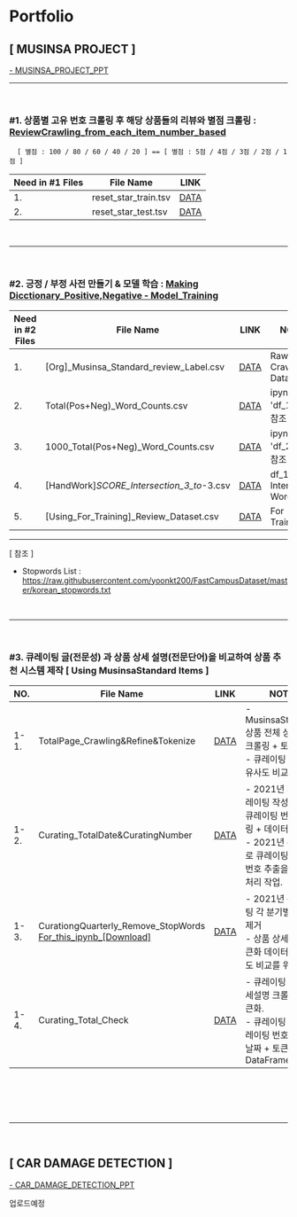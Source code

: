 # Portfolio

## [ MUSINSA PROJECT ] 
[- MUSINSA_PROJECT_PPT](https://github.com/GUUNNIA/Portfolio/blob/main/MUSINSA/MUSINSA_PROJECT_PDF.pdf)

<hr>
<br>

#### <h3>#1. 상품별 고유 번호 크롤링 후 해당 상품들의 리뷰와 별점 크롤링  : [ReviewCrawling_from_each_item_number_based](https://github.com/GUUNNIA/Portfolio/blob/main/MUSINSA/ReviewCrawling_from_each_item_number_based.ipynb)</h3>
      [ 별점 : 100 / 80 / 60 / 40 / 20 ] == [ 별점 : 5점 / 4점 / 3점 / 2점 / 1점 ]
      
| Need in #1 Files| File Name | LINK |
|-----------------|-----------|------|
|1.|reset_star_train.tsv| [DATA](https://github.com/GUUNNIA/Portfolio/blob/main/MUSINSA/Example_Data_File/reset_star_train.tsv) |
|2.|reset_star_test.tsv| [DATA](https://github.com/GUUNNIA/Portfolio/blob/main/MUSINSA/Example_Data_File/reset_star_test.tsv) |

<br>
<hr>
<br>

#### <h3>#2. 긍정 / 부정 사전 만들기 & 모델 학습 : [Making Dicctionary_Positive,Negative - Model_Training](https://github.com/GUUNNIA/Portfolio/blob/main/MUSINSA/Making_Dicctionary_Positive%2CNegative_Model_Training.ipynb)</h3>


| Need in #2 Files| File Name | LINK | NOTES |
|-----------------|-----------|------|-------|
|1.|[Org]_Musinsa_Standard_review_Label.csv| [DATA](https://github.com/GUUNNIA/Portfolio/blob/main/MUSINSA/Example_Data_File/%5BOrg%5D_Musinsa_Standard_review_Label.csv) | Raw Crawling Data |
|2.|Total(Pos+Neg)_Word_Counts.csv| [DATA](https://github.com/GUUNNIA/Portfolio/blob/main/MUSINSA/Example_Data_File/Total(Pos%2BNeg)_Word_Counts.csv) | ipynb file 'df_1' 내용 참조 |
|3.|1000_Total(Pos+Neg)_Word_Counts.csv| [DATA](https://github.com/GUUNNIA/Portfolio/blob/main/MUSINSA/Example_Data_File/1000_Total(Pos%2BNeg)_Word_Counts.csv) | ipynb file 'df_2' 내용 참조 |
|4.|[HandWork]_SCORE_Intersection_3_to_-3.csv| [DATA](https://github.com/GUUNNIA/Portfolio/blob/main/MUSINSA/Example_Data_File/%5BHandWork%5D_SCORE_Intersection_3_to_-3.csv) | df_1,df_2 Intersection Words |
|5.|[Using_For_Training]_Review_Dataset.csv| [DATA](https://github.com/GUUNNIA/Portfolio/blob/main/MUSINSA/Example_Data_File/%5BUsing_For_Training%5D_Review_Dataset.csv) | For Training |

<hr>

[ 참조 ]
- Stopwords List : https://raw.githubusercontent.com/yoonkt200/FastCampusDataset/master/korean_stopwords.txt

<br>
<hr>
<br>

#### <h3>#3. 큐레이팅 글(전문성) 과 상품 상세 설명(전문단어)을 비교하여 상품 추천 시스템 제작 [ Using MusinsaStandard Items ]</h3>

| NO.| File Name | LINK | NOTE |
|-----------------|-----------|------|------|
|1-1.| TotalPage_Crawling&Refine&Tokenize | [DATA](https://github.com/GUUNNIA/Portfolio/blob/main/MUSINSA/1-1.TotalPage_Crawling%26Refine%26Tokenize.ipynb) | - MusinsaStandard 상품 전체 상세설명 크롤링 + 토큰화. <br> - 큐레이팅 글과의 유사도 비교를 위함. |
|1-2.| Curating_TotalDate&CuratingNumber | [DATA](https://github.com/GUUNNIA/Portfolio/blob/main/MUSINSA/1-2.Curating_TotalDate%26CuratingNumber.ipynb) | - 2021년 기준 큐레이팅 작성 날짜 및 큐레이팅 번호 크롤링 + 데이터 정제. <br> - 2021년 분기별로 큐레이팅 글 및 번호 추출을 위한 전처리 작업. |
|1-3.| CurationgQuarterly_Remove_StopWords<br>[For_this_ipynb_[Download]](https://github.com/GUUNNIA/Portfolio/blob/main/MUSINSA/Example_Data_File/2021_%20quarterly_csv_file%20.zip) | [DATA](https://github.com/GUUNNIA/Portfolio/blob/main/MUSINSA/1-3.CurationgQuarterly_Remove_StopWords%26DataFrame_Concat.ipynb) | - 2021년 큐레이팅 각 분기별 불용어 제거 <br> - 상품 상세설명 토큰화 데이터와 유사도 비교를 위한 작업 <br> |
|1-4.| Curating_Total_Check | [DATA](https://github.com/GUUNNIA/Portfolio/blob/main/MUSINSA/1-4.Curating_Total_Check.ipynb) | - 큐레이팅 전체 상세설명 크롤링 + 토큰화. <br> - 큐레이팅 글 + 큐레이팅 번호+작성날짜 + 토큰화 DataFrame. |



<br>
<br>
<br>
<br>
<hr>
<br>

## [ CAR DAMAGE DETECTION ]



[- CAR_DAMAGE_DETECTION_PPT](https://github.com/GUUNNIA/Portfolio/blob/main/CAR_DAMAGE_DETECTION/car%20damage.pdf)

업로드예정
